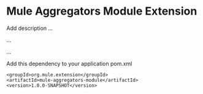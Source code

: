 # Mule Aggregators Module Extension

Add description ...


...


...


Add this dependency to your application pom.xml

```
<groupId>org.mule.extension</groupId>
<artifactId>mule-aggregators-module</artifactId>
<version>1.0.0-SNAPSHOT</version>
```
